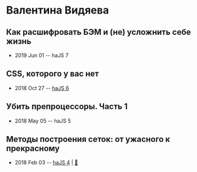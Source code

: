 # Валентина Видяева

## Как расшифровать БЭМ и (не) усложнить себе жизнь
- 2019 Jun 01 -- haJS 7    
## CSS, которого у вас нет
- 2018 Oct 27 -- [haJS 6](https://www.youtube.com/watch?v=trtdbz2eDZU)    
## Убить препроцессоры. Часть 1
- 2018 May 05 -- haJS 5    
## Методы построения сеток: от ужасного к прекрасному
- 2018 Feb 03 -- [haJS 4](https://www.youtube.com/watch?v=X4YAbtBrPvM&t=27s)  | [:notebook:](https://hajs.ru/pres/2018-02-03/all-about-grid.pdf)  
